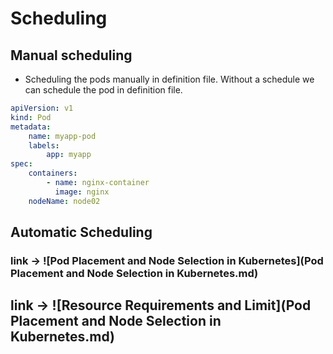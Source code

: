 # Scheduling

## Manual scheduling
- Scheduling the pods manually in definition file. Without a schedule we can schedule the pod in definition file.

```yaml
apiVersion: v1
kind: Pod
metadata:
    name: myapp-pod
    labels:
        app: myapp
spec:
    containers:
        - name: nginx-container
          image: nginx
    nodeName: node02
```

## Automatic Scheduling

### link -> ![Pod Placement and Node Selection in Kubernetes](Pod Placement and Node Selection in Kubernetes.md)

## link -> ![Resource Requirements and Limit](Pod Placement and Node Selection in Kubernetes.md)


